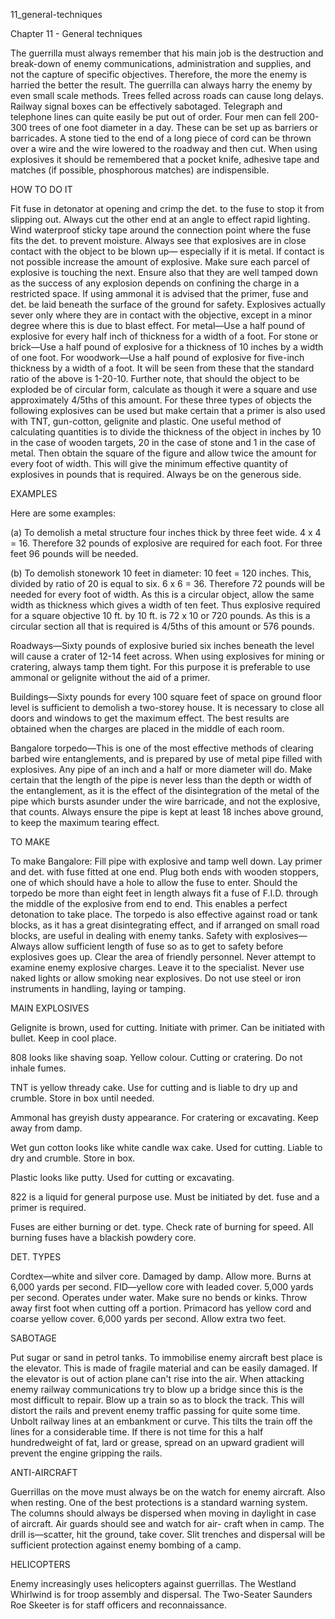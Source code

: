 11_general-techniques

Chapter 11 - General techniques

The guerrilla must always remember that his main job is the destruction and break-down of enemy communications, administration and supplies, and not the capture of specific objectives. Therefore, the more the enemy is harried the better the result. The guerrilla can always harry the enemy by even small scale methods.
Trees felled across roads can cause long delays. Railway signal boxes can be effectively sabotaged. Telegraph and telephone lines can quite easily be put out of order.
Four men can fell 200-300 trees of one foot diameter in a day. These can be set up as barriers or barricades.
A stone tied to the end of a long piece of cord can be thrown over a wire and the wire lowered to the roadway and then cut.
When using explosives it should be remembered that a pocket knife, adhesive tape and matches (if possible, phosphorous matches) are indispensible.

HOW TO DO IT

Fit fuse in detonator at opening and crimp the det. to the fuse to stop it from slipping out. Always cut the other end at an angle to effect rapid lighting. Wind waterproof sticky tape around the connection point where the fuse fits the det. to prevent moisture.
Always see that explosives are in close contact with the object to be blown up— especially if it is metal. If contact is not possible increase the amount of explosive. Make sure each parcel of explosive is touching the next.
Ensure also that they are well tamped down as the success of any explosion depends on confining the charge in a restricted space. If using ammonal it is advised that the primer, fuse and det. be laid beneath the surface of the ground for safety.
Explosives actually sever only where they are in contact with the objective, except in a minor degree where this is due to blast effect.
For metal—Use a half pound of explosive for every half inch of thickness for a width of a foot.
For stone or brick—Use a half pound of explosive for a thickness of 10 inches by a width of one foot.
For woodwork—Use a half pound of explosive for five-inch thickness by a width of a foot.
It will be seen from these that the standard ratio of the above is 1-20-10. Further note, that should the object to be exploded be of circular form, calculate as though it were a square and use approximately 4/5ths of this amount.
For these three types of objects the following explosives can be used but make certain that a primer is also used with TNT, gun-cotton, gelignite and plastic.
One useful method of calculating quantities is to divide the thickness of the object in inches by 10 in the case of wooden targets, 20 in the case of stone and 1 in the case of metal. Then obtain the square of the figure and allow twice the amount for every foot of width. This will give the minimum effective quantity of explosives in pounds that is required. Always be on the generous side.

EXAMPLES

Here are some examples:

(a) To demolish a metal structure four inches thick by three feet wide.
4 x 4 = 16.
Therefore 32 pounds of explosive are required for each foot. For three feet 96 pounds will
be needed.

(b) To demolish stonework 10 feet in diameter:
10 feet = 120 inches.
This, divided by ratio of 20 is equal to six.
6 x 6 = 36.
Therefore 72 pounds will be needed for every foot of width. As this is a circular object, allow the same width as thickness which gives a width of ten feet.
Thus explosive required for a square objective 10 ft. by 10 ft. is 72 x 10 or 720 pounds.
As this is a circular section all that is required is 4/5ths of this amount or 576 pounds.

Roadways—Sixty pounds of explosive buried six inches beneath the level will cause a crater of 12-14 feet across.
When using explosives for mining or cratering, always tamp them tight. For this purpose it is preferable to use ammonal or gelignite without the aid of a primer.

Buildings—Sixty pounds for every 100 square feet of space on ground floor level is sufficient to demolish a two-storey house. It is necessary to close all doors and windows to get the maximum effect.
The best results are obtained when the charges are placed in the middle of each room.

Bangalore torpedo—This is one of the most effective methods of clearing barbed wire entanglements, and is prepared by use of metal pipe filled with explosives. Any pipe of an inch and a half or more diameter will do.
Make certain that the length of the pipe is never less than the depth or width of the entanglement, as it is the effect of the disintegration of the metal of the pipe which bursts asunder under the wire barricade, and not the explosive, that counts. Always ensure the pipe is kept at least 18 inches above ground, to keep the maximum tearing effect.

TO MAKE

To make Bangalore: Fill pipe with explosive and tamp well down. Lay primer and det. with fuse fitted at one end. Plug both ends with wooden stoppers, one of which should have a hole to allow the fuse to enter.
Should the torpedo be more than eight feet in length always fit a fuse of F.I.D. through the middle of the explosive from end to end. This enables a perfect detonation to take place.
The torpedo is also effective against road or tank blocks, as it has a great disintegrating effect, and if arranged on small road blocks, are useful in dealing with enemy tanks.
Safety with explosives—Always allow sufficient length of fuse so as to get to safety before explosives goes up.
Clear the area of friendly personnel. Never attempt to examine enemy explosive charges. Leave it to the specialist. Never use naked lights or allow smoking near explosives. Do not use steel or iron instruments in handling, laying or tamping.

MAIN EXPLOSIVES

Gelignite is brown, used for cutting. Initiate with primer. Can be initiated with bullet. Keep in cool place.

808 looks like shaving soap. Yellow colour. Cutting or cratering. Do not inhale fumes.

TNT is yellow thready cake. Use for cutting and is liable to dry up and crumble. Store in box until needed.

Ammonal has greyish dusty appearance. For cratering or excavating. Keep away from damp.

Wet gun cotton looks like white candle wax cake. Used for cutting. Liable to dry and crumble. Store in box.

Plastic looks like putty. Used for cutting or excavating.

822 is a liquid for general purpose use. Must be initiated by det. fuse and a primer is required.

Fuses are either burning or det. type. Check rate of burning for speed. All burning fuses have a blackish powdery core.

DET. TYPES

Cordtex—white and silver core. Damaged by damp. Allow more. Burns at 6,000 yards per second. FID—yellow core with leaded cover. 5,000 yards per second. Operates under water. Make sure no bends or kinks. Throw away first foot when cutting off a portion. Primacord has yellow cord and coarse yellow cover. 6,000 yards per second. Allow extra two feet.

SABOTAGE

Put sugar or sand in petrol tanks. To immobilise enemy aircraft best place is the elevator. This is made of fragile material and can be easily damaged. If the elevator is out of action plane can't rise into the air.
When attacking enemy railway communications try to blow up a bridge since this is the most difficult to repair. Blow up a train so as to block the track. This will distort the rails and prevent enemy traffic passing for quite some time.
Unbolt railway lines at an embankment or curve. This tilts the train off the lines for a considerable time.
If there is not time for this a half hundredweight of fat, lard or grease, spread on an upward gradient will prevent the engine gripping the rails.

ANTI-AIRCRAFT

Guerrillas on the move must always be on the watch for enemy aircraft. Also when resting.
One of the best protections is a standard warning system. The columns should always be dispersed when moving in daylight in case of aircraft. Air guards should see and watch for air- craft when in camp. The drill is—scatter, hit the ground, take cover.
Slit trenches and dispersal will be sufficient protection against enemy bombing of a camp.

HELICOPTERS

Enemy increasingly uses helicopters against guerrillas. The Westland Whirlwind is for troop assembly and dispersal. The Two-Seater Saunders Roe Skeeter is for staff officers and reconnaissance.
